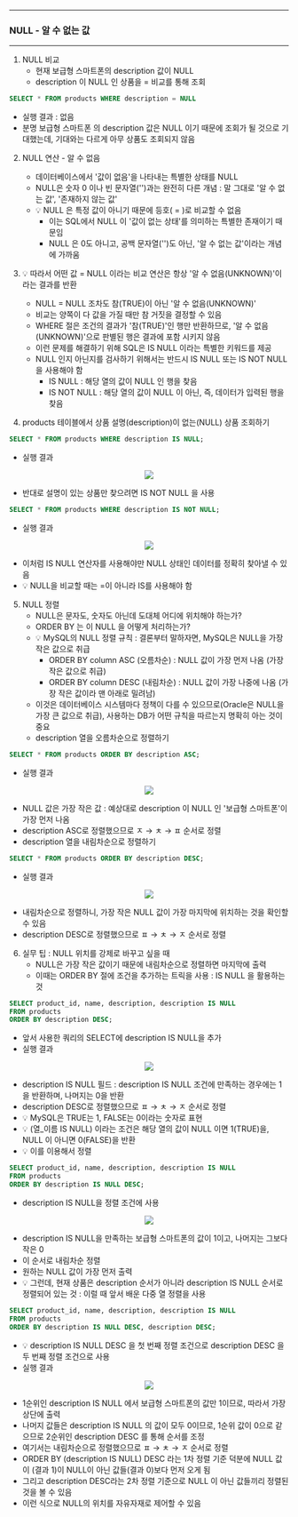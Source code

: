 -----
### NULL - 알 수 없는 값
-----
1. NULL 비교
   - 현재 보급형 스마트폰의 description 값이 NULL
   - description 이 NULL 인 상품을 = 비교를 통해 조회
```sql
SELECT * FROM products WHERE description = NULL
```
  - 실행 결과 : 없음
  - 분명 보급형 스마트폰 의 description 값은 NULL 이기 때문에 조회가 될 것으로 기대했는데, 기대와는 다르게 아무 상품도 조회되지 않음

2. NULL 연산 - 알 수 없음
   - 데이터베이스에서 '값이 없음'을 나타내는 특별한 상태를 NULL
   - NULL은 숫자 0 이나 빈 문자열('')과는 완전히 다른 개념 : 말 그대로 '알 수 없는 값', '존재하지 않는 값'
   - 💡 NULL 은 특정 값이 아니기 때문에 등호( = )로 비교할 수 없음
     + 이는 SQL에서 NULL 이 '값이 없는 상태'를 의미하는 특별한 존재이기 때문임
     + NULL 은 0도 아니고, 공백 문자열('')도 아닌, '알 수 없는 값'이라는 개념에 가까움

3. 💡 따라서 어떤 값 = NULL 이라는 비교 연산은 항상 '알 수 없음(UNKNOWN)'이라는 결과를 반환
   - NULL = NULL 조차도 참(TRUE)이 아닌 '알 수 없음(UNKNOWN)'
   - 비교는 양쪽이 다 값을 가질 때만 참 거짓을 결정할 수 있음
   - WHERE 절은 조건의 결과가 '참(TRUE)'인 행만 반환하므로, '알 수 없음(UNKNOWN)'으로 판별된 행은 결과에 포함 시키지 않음
   - 이런 문제를 해결하기 위해 SQL은 IS NULL 이라는 특별한 키워드를 제공
   - NULL 인지 아닌지를 검사하기 위해서는 반드시 IS NULL 또는 IS NOT NULL을 사용해야 함
     + IS NULL : 해당 열의 값이 NULL 인 행을 찾음
     + IS NOT NULL : 해당 열의 값이 NULL 이 아닌, 즉, 데이터가 입력된 행을 찾음

4. products 테이블에서 상품 설명(description)이 없는(NULL) 상품 조회하기
```sql
SELECT * FROM products WHERE description IS NULL;
```
   - 실행 결과
<div align="center">
<img src="https://github.com/user-attachments/assets/5a3312e0-bf2a-4631-8217-3527489b8c78">
</div>

   - 반대로 설명이 있는 상품만 찾으려면 IS NOT NULL 을 사용
```sql
SELECT * FROM products WHERE description IS NOT NULL;
```

   - 실행 결과
<div align="center">
<img src="https://github.com/user-attachments/assets/499d8269-7600-433d-b618-a7539aeac97f">
</div>

   - 이처럼 IS NULL 연산자를 사용해야만 NULL 상태인 데이터를 정확히 찾아낼 수 있음
   - 💡 NULL을 비교할 때는 =이 아니라 IS를 사용해야 함

5. NULL 정렬
   - NULL은 문자도, 숫자도 아닌데 도대체 어디에 위치해야 하는가?
   - ORDER BY 는 이 NULL 을 어떻게 처리하는가?
   - 💡 MySQL의 NULL 정렬 규칙 : 결론부터 말하자면, MySQL은 NULL을 가장 작은 값으로 취급
      + ORDER BY column ASC (오름차순) : NULL 값이 가장 먼저 나옴 (가장 작은 값으로 취급)
      + ORDER BY column DESC (내림차순) : NULL 값이 가장 나중에 나옴 (가장 작은 값이라 맨 아래로 밀려남)
   - 이것은 데이터베이스 시스템마다 정책이 다를 수 있으므로(Oracle은 NULL을 가장 큰 값으로 취급), 사용하는 DB가 어떤 규칙을 따르는지 명확히 아는 것이 중요
   -  description 열을 오름차순으로 정렬하기
```sql
SELECT * FROM products ORDER BY description ASC;
```
   - 실행 결과
<div align="center">
<img src="https://github.com/user-attachments/assets/719dcbc2-30de-4542-b59a-7475483797c6">
</div>

   - NULL 값은 가장 작은 값 : 예상대로 description 이 NULL 인 '보급형 스마트폰'이 가장 먼저 나옴
   - description ASC로 정렬했으므로 ㅈ → ㅊ → ㅍ 순서로 정렬
   - description 열을 내림차순으로 정렬하기
```sql
SELECT * FROM products ORDER BY description DESC;
```
   - 실행 결과
<div align="center">
<img src="https://github.com/user-attachments/assets/0e16ef30-69e4-49e4-969b-5c1b19afb42b">
</div>

   - 내림차순으로 정렬하니, 가장 작은 NULL 값이 가장 마지막에 위치하는 것을 확인할 수 있음
   - description DESC로 정렬했으므로 ㅍ → ㅊ → ㅈ 순서로 정렬

6. 실무 팁 : NULL 위치를 강제로 바꾸고 싶을 때
   - NULL은 가장 작은 값이기 때문에 내림차순으로 정렬하면 마지막에 출력
   - 이때는 ORDER BY 절에 조건을 추가하는 트릭을 사용 : IS NULL 을 활용하는 것
```sql
SELECT product_id, name, description, description IS NULL
FROM products
ORDER BY description DESC;
```
   - 앞서 사용한 쿼리의 SELECT에 description IS NULL을 추가
   - 실행 결과 
<div align="center">
<img src="https://github.com/user-attachments/assets/06cd1146-2b34-4ef3-8caf-e61f67b16d89">
</div>

   - description IS NULL 필드 : description IS NULL 조건에 만족하는 경우에는 1을 반환하며, 나머지는 0을 반환
   - description DESC로 정렬했으므로 ㅍ → ㅊ → ㅈ 순서로 정렬
   - 💡 MySQL은 TRUE는 1, FALSE는 0이라는 숫자로 표현
   - 💡 (열_이름 IS NULL) 이라는 조건은 해당 열의 값이 NULL 이면 1(TRUE)을, NULL 이 아니면 0(FALSE)을 반환
   - 💡 이를 이용해서 정렬
```sql
SELECT product_id, name, description, description IS NULL
FROM products
ORDER BY description IS NULL DESC;
```
   - description IS NULL을 정렬 조건에 사용
<div align="center">
<img src="https://github.com/user-attachments/assets/80798c94-98e9-4b16-9cab-8d43be3aad4a">
</div>

   - description IS NULL을 만족하는 보급형 스마트폰의 값이 1이고, 나머지는 그보다 작은 0
   - 이 순서로 내림차순 정렬
   - 원하는 NULL 값이 가장 먼저 출력
   - 💡 그런데, 현재 상품은 description 순서가 아니라 description IS NULL 순서로 정렬되어 있는 것 : 이럴 때 앞서 배운 다중 열 정렬을 사용
```sql
SELECT product_id, name, description, description IS NULL
FROM products
ORDER BY description IS NULL DESC, description DESC;
```
   - 💡 description IS NULL DESC 을 첫 번째 정렬 조건으로 description DESC 을 두 번째 정렬 조건으로 사용
   - 실행 결과
<div align="center">
<img src="https://github.com/user-attachments/assets/a9650d70-251b-49d2-9b6f-173e30afbedc">
</div>

   - 1순위인 description IS NULL 에서 보급형 스마트폰의 값만 1이므로, 따라서 가장 상단에 출력
   - 나머지 값들은 description IS NULL 의 값이 모두 0이므로, 1순위 값이 0으로 같으므로 2순위인 description DESC 를 통해 순서를 조정
   - 여기서는 내림차순으로 정렬했으므로 ㅍ → ㅊ → ㅈ 순서로 정렬
   - ORDER BY (description IS NULL) DESC 라는 1차 정렬 기준 덕분에 NULL 값이 (결과 1)이 NULL이 아닌 값들(결과 0)보다 먼저 오게 됨
   - 그리고 description DESC라는 2차 정렬 기준으로 NULL 이 아닌 값들끼리 정렬된 것을 볼 수 있음
   - 이런 식으로 NULL의 위치를 자유자재로 제어할 수 있음
